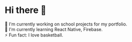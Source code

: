 # Hi there 👋 

🌱 I'm currently working on school projects for my portfolio.  
🌿 I'm currently learning React Native, Firebase.  
⚡ Fun fact: I love basketball.
